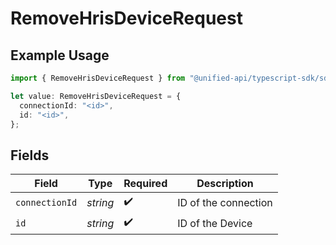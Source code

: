 # RemoveHrisDeviceRequest

## Example Usage

```typescript
import { RemoveHrisDeviceRequest } from "@unified-api/typescript-sdk/sdk/models/operations";

let value: RemoveHrisDeviceRequest = {
  connectionId: "<id>",
  id: "<id>",
};
```

## Fields

| Field                | Type                 | Required             | Description          |
| -------------------- | -------------------- | -------------------- | -------------------- |
| `connectionId`       | *string*             | :heavy_check_mark:   | ID of the connection |
| `id`                 | *string*             | :heavy_check_mark:   | ID of the Device     |